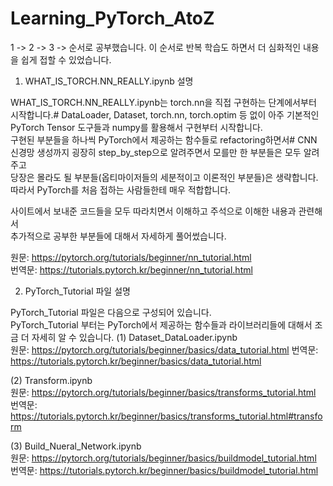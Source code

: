 # Learning_PyTorch_AtoZ

1 -> 2 -> 3 -> 순서로 공부했습니다. 이 순서로 반복 학습도 하면서 더 심화적인 내용을 쉽게 접할 수 있었습니다.

1. WHAT_IS_TORCH.NN_REALLY.ipynb 설명  

  WHAT_IS_TORCH.NN_REALLY.ipynb는 torch.nn을 직접 구현하는 단계에서부터 시작합니다.#
  DataLoader, Dataset, torch.nn, torch.optim 등 없이 아주 기본적인 PyTorch Tensor 도구들과 numpy를 활용해서 구현부터 시작합니다.  
  구현된 부분들을 하나씩 PyTorch에서 제공하는 함수들로 refactoring하면서#
  CNN 신경망 생성까지 굉장히 step_by_step으로 알려주면서 모를만 한 부분들은 모두 알려주고  
  당장은 몰라도 될 부분들(옵티마이저들의 세분적이고 이론적인 부분들)은 생략합니다.  
  따라서 PyTorch를 처음 접하는 사람들한테 매우 적합합니다.  

  사이트에서 보내준 코드들을 모두 따라치면서 이해하고 주석으로 이해한 내용과 관련해서  
  추가적으로 공부한 부분들에 대해서 자세하게 풀어썼습니다.  

  원문: https://pytorch.org/tutorials/beginner/nn_tutorial.html  
  번역문: https://tutorials.pytorch.kr/beginner/nn_tutorial.html  

2. PyTorch_Tutorial 파일 설명  

  PyTorch_Tutorial 파일은 다음으로 구성되어 있습니다.  
  PyTorch_Tutorial 부터는 PyTorch에서 제공하는 함수들과 라이브러리들에 대해서 조금 더 자세히 알 수 있습니다.
  (1) Dataset_DataLoader.ipynb  
    원문: https://pytorch.org/tutorials/beginner/basics/data_tutorial.html
    번역문: https://tutorials.pytorch.kr/beginner/basics/data_tutorial.html  
    
  (2) Transform.ipynb  
    원문: https://pytorch.org/tutorials/beginner/basics/transforms_tutorial.html
    번역문: https://tutorials.pytorch.kr/beginner/basics/transforms_tutorial.html#transform
    
  (3) Build_Nueral_Network.ipynb  
    원문: https://pytorch.org/tutorials/beginner/basics/buildmodel_tutorial.html  
    번역문: https://tutorials.pytorch.kr/beginner/basics/buildmodel_tutorial.html  
